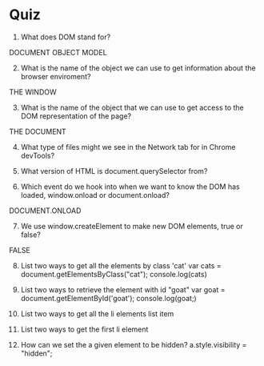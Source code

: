 # Quiz

1. What does DOM stand for?
  
  DOCUMENT OBJECT MODEL

2. What is the name of the object we can use to get information about the browser enviroment?

  THE WINDOW

3. What is the name of the object that we can use to get access to the DOM representation of the page?

  THE DOCUMENT

4. What type of files might we see in the Network tab for in Chrome devTools?



5. What version of HTML is document.querySelector from?



6. Which event do we hook into when we want to know the DOM has loaded, window.onload or document.onload?

  DOCUMENT.ONLOAD


7. We use window.createElement to make new DOM elements, true or false?

  FALSE

8. List two ways to get all the elements by class 'cat'
  var cats = document.getElementsByClass("cat");
  console.log(cats)

9. List two ways to retrieve the element with id "goat"
  var goat = document.getElementById('goat');
  console.log(goat;) 

10. List two ways to get all the li elements
list item


11. List two ways to get the first li element


12. How can we set the a given element to be hidden?
  a.style.visibility = "hidden";

